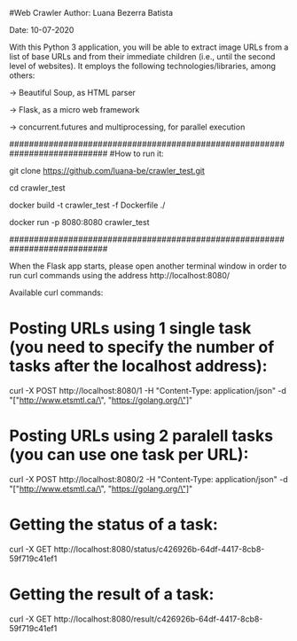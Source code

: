 #Web Crawler
Author: Luana Bezerra Batista

Date: 10-07-2020

With this Python 3 application, you will be able to extract image URLs from a list of base URLs and from their immediate children 
(i.e., until the second level of websites). It employs the following technologies/libraries, among others:

-> Beautiful Soup, as HTML parser

-> Flask, as a micro web framework

-> concurrent.futures and multiprocessing, for parallel execution

############################################################################
#How to run it:

git clone https://github.com/luana-be/crawler_test.git

cd crawler_test

docker build -t crawler_test -f Dockerfile ./

docker run -p 8080:8080 crawler_test

############################################################################

When the Flask app starts, please open another terminal window in order to run curl commands using the address http://localhost:8080/

Available curl commands:

# Posting URLs using 1 single task (you need to specify the number of tasks after the localhost address):
curl -X POST http://localhost:8080/1 -H "Content-Type: application/json" -d "[\"http://www.etsmtl.ca/\", \"https://golang.org/\"]"
 
# Posting URLs using 2 paralell tasks (you can use one task per URL):
curl -X POST http://localhost:8080/2 -H "Content-Type: application/json" -d "[\"http://www.etsmtl.ca/\", \"https://golang.org/\"]"
 
# Getting the status of a task:
curl -X GET http://localhost:8080/status/c426926b-64df-4417-8cb8-59f719c41ef1
 
# Getting the result of a task:
curl -X GET http://localhost:8080/result/c426926b-64df-4417-8cb8-59f719c41ef1
